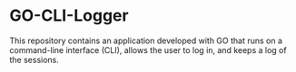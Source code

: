 # GO-CLI-Logger
This repository contains an application developed with GO that runs on a command-line interface (CLI), allows the user to log in, and keeps a log of the sessions.
